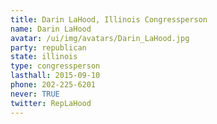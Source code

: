 ```yaml
---
title: Darin LaHood, Illinois Congressperson
name: Darin LaHood
avatar: /ui/img/avatars/Darin_LaHood.jpg
party: republican
state: illinois
type: congressperson
lasthall: 2015-09-10
phone: 202-225-6201
never: TRUE
twitter: RepLaHood
---
```

